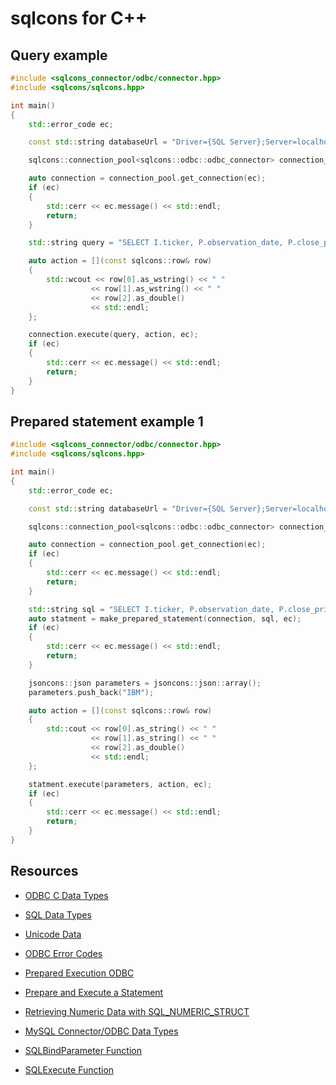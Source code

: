# sqlcons for C++

## Query example

```c++
#include <sqlcons_connector/odbc/connector.hpp>
#include <sqlcons/sqlcons.hpp>

int main()
{
    std::error_code ec;

    const std::string databaseUrl = "Driver={SQL Server};Server=localhost;Database=RiskSnap;Trusted_Connection=Yes;";

    sqlcons::connection_pool<sqlcons::odbc::odbc_connector> connection_pool(databaseUrl,2);

    auto connection = connection_pool.get_connection(ec);
    if (ec)
    {
        std::cerr << ec.message() << std::endl;
        return;
    }

    std::string query = "SELECT I.ticker, P.observation_date, P.close_price FROM equity_price P JOIN equity I ON P.instrument_id = I.instrument_id WHERE I.ticker='IBM'";

    auto action = [](const sqlcons::row& row)
    {
        std::wcout << row[0].as_wstring() << " " 
                  << row[1].as_wstring() << " " 
                  << row[2].as_double()  
                  << std::endl;
    };

    connection.execute(query, action, ec);
    if (ec)
    {
        std::cerr << ec.message() << std::endl;
        return;
    }
} 
```

## Prepared statement example 1

```c++
#include <sqlcons_connector/odbc/connector.hpp>
#include <sqlcons/sqlcons.hpp>

int main()
{
    std::error_code ec;

    const std::string databaseUrl = "Driver={SQL Server};Server=localhost;Database=RiskSnap;Trusted_Connection=Yes;";

    sqlcons::connection_pool<sqlcons::odbc::odbc_connector> connection_pool(databaseUrl,2);

    auto connection = connection_pool.get_connection(ec);
    if (ec)
    {
        std::cerr << ec.message() << std::endl;
        return;
    }

    std::string sql = "SELECT I.ticker, P.observation_date, P.close_price FROM equity_price P JOIN equity I ON P.instrument_id = I.instrument_id WHERE I.ticker=?";
    auto statment = make_prepared_statement(connection, sql, ec);
    if (ec)
    {
        std::cerr << ec.message() << std::endl;
        return;
    }

    jsoncons::json parameters = jsoncons::json::array();
    parameters.push_back("IBM");

    auto action = [](const sqlcons::row& row)
    {
        std::cout << row[0].as_string() << " " 
                  << row[1].as_string() << " " 
                  << row[2].as_double()  
                  << std::endl;
    };

    statment.execute(parameters, action, ec);
    if (ec)
    {
        std::cerr << ec.message() << std::endl;
        return;
    }
} 
```

## Resources

- [ODBC C Data Types](https://docs.microsoft.com/en-us/sql/odbc/reference/appendixes/c-data-types)
- [SQL Data Types](https://docs.microsoft.com/en-us/sql/odbc/reference/appendixes/sql-data-types)
- [Unicode Data](https://docs.microsoft.com/en-us/sql/odbc/reference/develop-app/unicode-data)

- [ODBC Error Codes](https://docs.microsoft.com/en-us/sql/odbc/reference/appendixes/appendix-a-odbc-error-codes)
- [Prepared Execution ODBC](https://docs.microsoft.com/en-us/sql/odbc/reference/develop-app/prepared-execution-odbc)
- [Prepare and Execute a Statement](https://docs.microsoft.com/en-us/sql/relational-databases/native-client-odbc-how-to/execute-queries/prepare-and-execute-a-statement-odbc)
- [Retrieving Numeric Data with SQL_NUMERIC_STRUCT](https://support.microsoft.com/en-us/help/222831/howto-retrieving-numeric-data-with-sql-numeric-struct)
- [MySQL Connector/ODBC Data Types](https://dev.mysql.com/doc/connector-odbc/en/connector-odbc-reference-datatypes.html)

- [SQLBindParameter Function](https://docs.microsoft.com/en-us/sql/odbc/reference/syntax/sqlbindparameter-function)
- [SQLExecute Function](https://docs.microsoft.com/en-us/sql/odbc/reference/syntax/sqlexecute-function)





